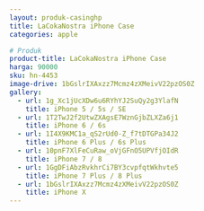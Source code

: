 ```yaml
---
layout: produk-casinghp
title: LaCokaNostra iPhone Case
categories: apple

# Produk
product-title: LaCokaNostra iPhone Case
harga: 90000
sku: hn-4453
image-drive: 1bGslrIXAxzz7Mcmz4zXMeivV22pzOS0Z
gallery:
  - url: 1g_Xc1jUcXDw6u6RYhYJ2SuQy2g3YlafN
    title: iPhone 5 / 5s / SE
  - url: 1T2TwJ2f2UtwZXAgsE7WznGjbZLXZa6j1
    title: iPhone 6 / 6s
  - url: 1I4X9KMC1a_qS2rUd0-Z_f7tDTGPa34J2
    title: iPhone 6 Plus / 6s Plus
  - url: 10pnF7XlFeCuRaw_oVjGFnO5UPVfjOIdR
    title: iPhone 7 / 8
  - url: 1GgDFiAbzRvkhrCi7BY3cvpfqtWkhvte5
    title: iPhone 7 Plus / 8 Plus
  - url: 1bGslrIXAxzz7Mcmz4zXMeivV22pzOS0Z
    title: iPhone X
---
```

